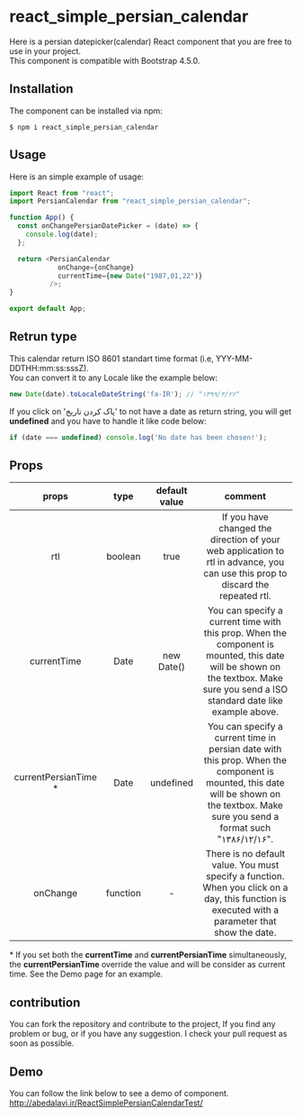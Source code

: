 # react_simple_persian_calendar

Here is a persian datepicker(calendar) React component that you are free to use in your project.  
This component is compatible with Bootstrap 4.5.0.



## Installation
The component can be installed via npm:

```shell
$ npm i react_simple_persian_calendar
```


## Usage
Here is an simple example of usage:

```js
import React from "react";
import PersianCalendar from "react_simple_persian_calendar";

function App() {
  const onChangePersianDatePicker = (date) => {
    console.log(date);
  };

  return <PersianCalendar 
            onChange={onChange}   
            currentTime={new Date("1987,01,22")}
          />;
}

export default App;
```

## Retrun type
This calendar return ISO 8601 standart time format (i.e, YYY-MM-DDTHH:mm:ss:sssZ).  
You can convert it to any Locale like the example below:

```js
new Date(date).toLocaleDateString('fa-IR'); // "۱۳۹۹/۴/۲۶"
```

If you click on 'پاک کردن تاریخ' to not have a date as return string, you will get **undefined** and you have to handle it like code below:
```js
if (date === undefined) console.log('No date has been chosen!');
```

## Props
| props        | type           | default value  | comment
| :-------------: |:-------------:| :-----:| :------:
| rtl      | boolean | true | If you have changed the direction of your web application to rtl in advance, you can use this prop to discard the repeated rtl.
| currentTime      | Date | new Date() | You can specify a current time with this prop. When the component is mounted, this date will be shown on the textbox. Make sure you send a ISO standard date like example above.
| currentPersianTime  *    | Date | undefined | You can specify a current time in persian date with this prop. When the component is mounted, this date will be shown on the textbox. Make sure you send a format such "۱۳۸۶/۱۲/۱۶".
|onChange|function| - |There is no default value. You must specify a function. When you click on a day, this function is executed with a parameter that show the date.

\* If you set both the **currentTime** and **currentPersianTime** simultaneously, the **currentPersianTime** override the value and will be consider as current time. See the Demo page for an example.

## contribution
You can fork the repository and contribute to the project, If you find any problem or bug, or if you have any suggestion. I check your pull request as soon as possible.

## Demo
You can follow the link below to see a demo of component.  
http://abedalavi.ir/ReactSimplePersianCalendarTest/
